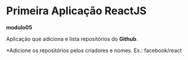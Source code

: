 <h1>Primeira Aplicação ReactJS</h1>
<strong>modulo05</strong>

Aplicação que adiciona e lista repositórios do <strong>Github</strong>.

*Adicione os repositórios pelos criadores e nomes. Ex.: facebook/react
